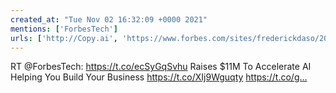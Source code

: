 ```yaml
---
created_at: "Tue Nov 02 16:32:09 +0000 2021"
mentions: ['ForbesTech']
urls: ['http://Copy.ai', 'https://www.forbes.com/sites/frederickdaso/2021/11/01/copyai-raises-11m-to-accelerate-ai-helping-you-build-your-business/?utm_campaign=forbes&utm_source=twitter&utm_medium=social&utm_term=Carrie']
---
```


RT @ForbesTech: https://t.co/ecSyGqSvhu Raises $11M To Accelerate AI Helping You Build Your Business https://t.co/XIj9Wguqty https://t.co/g…